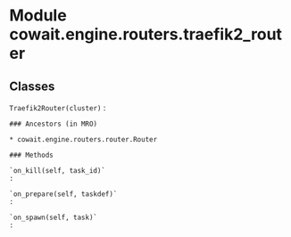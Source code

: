 Module cowait.engine.routers.traefik2_router
============================================

Classes
-------

`Traefik2Router(cluster)`
:   

    ### Ancestors (in MRO)

    * cowait.engine.routers.router.Router

    ### Methods

    `on_kill(self, task_id)`
    :

    `on_prepare(self, taskdef)`
    :

    `on_spawn(self, task)`
    :
